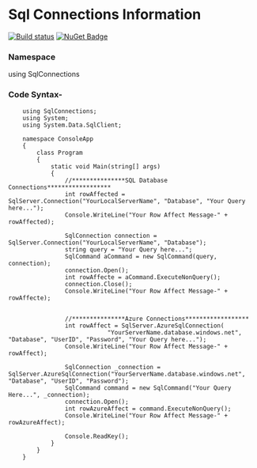 # Sql Connections Information
[![Build status](https://ci.appveyor.com/api/projects/status/67ubhtmijuhyhq6q?svg=true)](https://ci.appveyor.com/project/eshohag/SqlServerConnections)
[![NuGet Badge](https://buildstats.info/nuget/SqlConnection)](https://www.nuget.org/packages/SqlConnection)

### Namespace 
using SqlConnections

### Code Syntax-
        using SqlConnections;
        using System;
        using System.Data.SqlClient;

        namespace ConsoleApp
        {
            class Program
            {
                static void Main(string[] args)
                {
                    //***************SQL Database Connections******************
                    int rowAffected = SqlServer.Connection("YourLocalServerName", "Database", "Your Query here...");
                    Console.WriteLine("Your Row Affect Message-" + rowAffected);

                    SqlConnection connection = SqlServer.Connection("YourLocalServerName", "Database");
                    string query = "Your Query here...";
                    SqlCommand aCommand = new SqlCommand(query, connection);
                    connection.Open();
                    int rowAffecte = aCommand.ExecuteNonQuery();
                    connection.Close();
                    Console.WriteLine("Your Row Affect Message-" + rowAffecte);


                    //***************Azure Connections******************
                    int rowAffect = SqlServer.AzureSqlConnection(
                                "YourServerName.database.windows.net", "Database", "UserID", "Password", "Your Query here...");
                    Console.WriteLine("Your Row Affect Message-" + rowAffect);

                    SqlConnection _connection = SqlServer.AzureSqlConnection("YourServerName.database.windows.net", "Database", "UserID", "Password");
                    SqlCommand command = new SqlCommand("Your Query Here...", _connection);
                    connection.Open();
                    int rowAzureAffect = command.ExecuteNonQuery();
                    Console.WriteLine("Your Row Affect Message-" + rowAzureAffect);

                    Console.ReadKey();
                }
            }
        }
